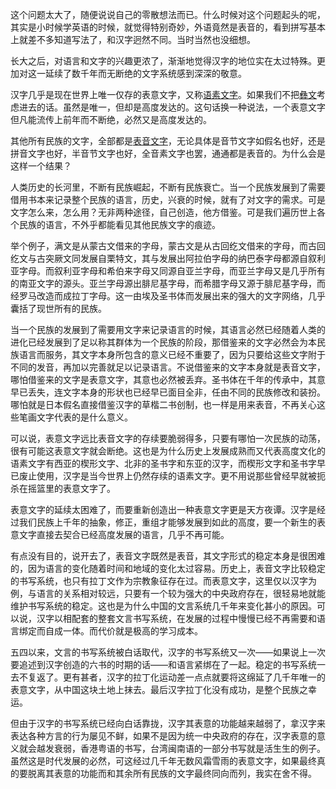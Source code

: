 这个问题太大了，随便说说自己的零散想法而已。什么时候对这个问题起头的呢，其实是小时候学英语的时候，就觉得特别奇妙，外语竟然是表音的，看到拼写基本上就差不多知道写法了，和汉字迥然不同。当时当然也没细想。



长大之后，对语言和文字的兴趣更浓了，渐渐地觉得汉字的地位实在太过特殊。更加对这一延续了数千年而无断绝的文字系统感到深深的敬意。



汉字几乎是现在世界上唯一仅存的表意文字，又称[语素文字]。如果我们不把[彝文]考虑进去的话。虽然是唯一，但却是高度发达的。这句话换一种说法，一个表意文字但凡能流传上前年而不断绝，必然又是高度发达的。



其他所有民族的文字，全部都是[表音文字]，无论具体是音节文字如假名也好，还是拼音文字也好，半音节文字也好，全音素文字也罢，通通都是表音的。为什么会是这样一个结果？



人类历史的长河里，不断有民族崛起，不断有民族衰亡。当一个民族发展到了需要借用书本来记录整个民族的语言，历史，兴衰的时候，就有了对文字的需求。可是文字怎么来，怎么用？无非两种途径，自己创造，他方借鉴。可是我们遍历世上各个民族的语言，不外乎都能看见其他民族文字的痕迹。



举个例子，满文是从蒙古文借来的字母，蒙古文是从古回纥文借来的字母，而古回纥文与古突厥文同发展自栗特文，其与发展出阿拉伯字母的纳巴泰字母都源自叙利亚字母。而叙利亚字母和希伯来字母又同源自亚兰字母，而亚兰字母又是几乎所有的南亚文字的源头。亚兰字母源出腓尼基字母，而希腊字母又源于腓尼基字母，而经罗马改造而成拉丁字母。这一由埃及圣书体而发展出来的强大的文字网络，几乎囊括了现世所有的民族。



当一个民族的发展到了需要用文字来记录语言的时候，其语言必然已经随着人类的进化已经发展到了足以称其群体为一个民族的阶段，那借鉴来的文字必然会为本民族语言而服务，其文字本身所包含的意义已经不重要了，因为只要给这些文字附于不同的发音，再加以完善就足以记录语言。不说借鉴来的文字本身就是表音文字，哪怕借鉴来的文字是表意文字，其意也必然被丢弃。圣书体在千年的传承中，其意早已丢失，连文字本身的形状也已经早已面目全非，任由不同的民族修改和装扮。哪怕就是日本假名直接借鉴汉字的草楷二书创制，也一样是用来表音，不再关心这些笔画文字代表的是什么意义。



可以说，表意文字远比表音文字的存续要脆弱得多，只要有哪怕一次民族的动荡，很有可能这表意文字就会断绝。这也是为什么历史上发展成熟而又代表高度文化的语素文字有西亚的楔形文字、北非的圣书字和东亚的汉字，而楔形文字和圣书字早已废止使用，汉字是当今世界上仍然存续的语素文字。更不用说那些曾经早就被扼杀在摇篮里的表意文字了。



表意文字的延续太困难了，而要重新创造出一种表意文字更是天方夜谭。汉字是经过我们民族上千年的抽象，修正，重组才能够发展到如此的高度，要一个新生的表意文字直接去契合已经高度发展的语言，几乎不再可能。



有点没有目的，说开去了，表音文字既然是表音，其文字形式的稳定本身是很困难的，因为语言的变化随着时间和地域的变化太过容易。历史上，表音文字比较稳定的书写系统，也只有拉丁文作为宗教象征存在过。而表意文字，这里仅以汉字为例，与语言的关系相对较远，只要有一个较为强大的中央政府存在，很轻易地就能维护书写系统的稳定。这也是为什么中国的文言系统几千年来变化甚小的原因。可以说，汉字以相配套的整套文言书写系统，在发展的过程中慢慢已经不再需要和语言绑定而自成一体。而代价就是极高的学习成本。



五四以来，文言的书写系统被白话取代，汉字的书写系统又一次——如果说上一次要追述到汉字创造的六书的时期的话——和语言紧绑在了一起。稳定的书写系统一去不复返了。更有甚者，汉字的拉丁化运动差一点点就要将这绵延了几千年唯一的表意文字，从中国这块土地上抹去。最后汉字拉丁化没有成功，是整个民族之幸运。



但由于汉字的书写系统已经向白话靠拢，汉字其表意的功能越来越弱了，拿汉字来表达各种方言的行为屡见不鲜，如果不是因为统一中央政府的存在，汉字表意的意义就会越发衰弱，香港粤语的书写，台湾闽南语的一部分书写就是活生生的例子。虽然这是时代发展的必然，可这经过几千年无数风霜雪雨的表意文字，如果最终真的要脱离其表意的功能而和其余所有民族的文字最终同向而列，我实在舍不得。



[彝文]:http://zh.wikipedia.org/wiki/%E5%87%89%E5%B1%B1%E8%A7%84%E8%8C%83%E5%BD%9D%E6%96%87#.E5.87.89.E5.B1.B1.E8.A7.84.E8.8C.83.E5.BD.9D.E6.96.87
[语素文字]:http://zh.wikipedia.org/wiki/%E8%AF%AD%E7%B4%A0%E6%96%87%E5%AD%97
[表音文字]:http://zh.wikipedia.org/wiki/%E8%A1%A8%E9%9F%B3%E6%96%87%E5%AD%97